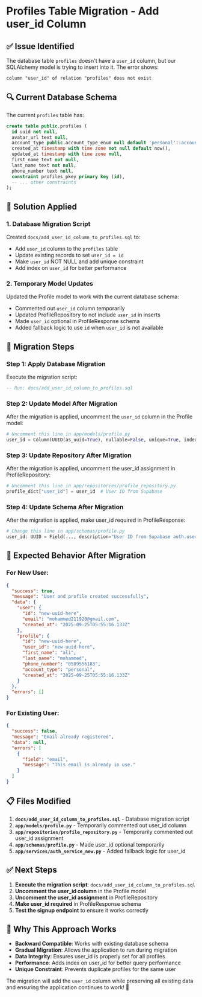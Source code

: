 # Profiles Table Migration - Add user_id Column

## ✅ **Issue Identified**

The database table `profiles` doesn't have a `user_id` column, but our SQLAlchemy model is trying to insert into it. The error shows:

```
column "user_id" of relation "profiles" does not exist
```

## 🔍 **Current Database Schema**

The current `profiles` table has:
```sql
create table public.profiles (
  id uuid not null,
  avatar_url text null,
  account_type public.account_type_enum null default 'personal'::account_type_enum,
  created_at timestamp with time zone not null default now(),
  updated_at timestamp with time zone null,
  first_name text not null,
  last_name text not null,
  phone_number text null,
  constraint profiles_pkey primary key (id),
  -- ... other constraints
);
```

## 🔧 **Solution Applied**

### **1. Database Migration Script**
Created `docs/add_user_id_column_to_profiles.sql` to:
- Add `user_id` column to the `profiles` table
- Update existing records to set `user_id = id`
- Make `user_id` NOT NULL and add unique constraint
- Add index on `user_id` for better performance

### **2. Temporary Model Updates**
Updated the Profile model to work with the current database schema:
- Commented out `user_id` column temporarily
- Updated ProfileRepository to not include `user_id` in inserts
- Made `user_id` optional in ProfileResponse schema
- Added fallback logic to use `id` when `user_id` is not available

## 🎯 **Migration Steps**

### **Step 1: Apply Database Migration**
Execute the migration script:
```sql
-- Run: docs/add_user_id_column_to_profiles.sql
```

### **Step 2: Update Model After Migration**
After the migration is applied, uncomment the `user_id` column in the Profile model:
```python
# Uncomment this line in app/models/profile.py
user_id = Column(UUID(as_uuid=True), nullable=False, unique=True, index=True)
```

### **Step 3: Update Repository After Migration**
After the migration is applied, uncomment the user_id assignment in ProfileRepository:
```python
# Uncomment this line in app/repositories/profile_repository.py
profile_dict["user_id"] = user_id  # User ID from Supabase
```

### **Step 4: Update Schema After Migration**
After the migration is applied, make user_id required in ProfileResponse:
```python
# Change this line in app/schemas/profile.py
user_id: UUID = Field(..., description="User ID from Supabase auth.users")
```

## 🚀 **Expected Behavior After Migration**

### **For New User:**
```json
{
  "success": true,
  "message": "User and profile created successfully",
  "data": {
    "user": {
      "id": "new-uuid-here",
      "email": "mohammed211920@gmail.com",
      "created_at": "2025-09-25T05:55:16.133Z"
    },
    "profile": {
      "id": "new-uuid-here",
      "user_id": "new-uuid-here",
      "first_name": "ali",
      "last_name": "mohammed",
      "phone_number": "0509556183",
      "account_type": "personal",
      "created_at": "2025-09-25T05:55:16.133Z"
    }
  },
  "errors": []
}
```

### **For Existing User:**
```json
{
  "success": false,
  "message": "Email already registered",
  "data": null,
  "errors": [
    {
      "field": "email",
      "message": "This email is already in use."
    }
  ]
}
```

## 📋 **Files Modified**

1. **`docs/add_user_id_column_to_profiles.sql`** - Database migration script
2. **`app/models/profile.py`** - Temporarily commented out user_id column
3. **`app/repositories/profile_repository.py`** - Temporarily commented out user_id assignment
4. **`app/schemas/profile.py`** - Made user_id optional temporarily
5. **`app/services/auth_service_new.py`** - Added fallback logic for user_id

## ✅ **Next Steps**

1. **Execute the migration script**: `docs/add_user_id_column_to_profiles.sql`
2. **Uncomment the user_id column** in the Profile model
3. **Uncomment the user_id assignment** in ProfileRepository
4. **Make user_id required** in ProfileResponse schema
5. **Test the signup endpoint** to ensure it works correctly

## 🎯 **Why This Approach Works**

- **Backward Compatible**: Works with existing database schema
- **Gradual Migration**: Allows the application to run during migration
- **Data Integrity**: Ensures user_id is properly set for all profiles
- **Performance**: Adds index on user_id for better query performance
- **Unique Constraint**: Prevents duplicate profiles for the same user

The migration will add the `user_id` column while preserving all existing data and ensuring the application continues to work! 🎯
